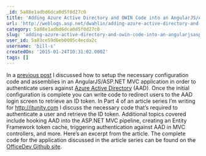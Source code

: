 ```yaml
---
_id: 5a88e1adbd6dca0d5f0d27c0
title: 'Adding Azure Active Directory and OWIN Code into an AngularJS/ASP.NET MVC Application to Handle User Authentication'
url: 'http://weblogs.asp.net/dwahlin/adding-azure-active-directory-and-owin-code-into-an-angularjs-asp-net-mvc-application-to-handle-user-authentication'
category: 5a88e1adbd6dca0d5f0d27c0
slug: 'adding-azure-active-directory-and-owin-code-into-an-angularjsasp-net-mvc-application-to-handle-user'
user_id: 5a83ce59d6eb0005c4ecda2c
username: 'bill-s'
createdOn: '2015-01-24T10:31:02.000Z'
tags: []
---
```


In a <a href="http://www.itunity.com/article/integrating-aad-services-angularjs-office-365-part-3-770" target="_blank">previous post</a> I discussed how to setup the necessary configuration code and assemblies in an AngularJS/ASP.NET MVC application in order to authenticate users against <a href="http://azure.microsoft.com/en-us/services/active-directory/" target="_blank">Azure Active Directory</a> (AAD). Once the initial configuration is complete you can write code to redirect users to the AAD login screen to retrieve an ID token. In Part 4 of an article series I’m writing for <a href="http://itunity.com/">http://itunity.com</a> I discuss the necessary code that’s required to authenticate a user and retrieve the ID token. Additional topics covered include hooking AAD into the ASP.NET MVC pipeline, creating an Entity Framework token cache, triggering authentication against AAD in MVC controllers, and more. Here’s an excerpt from the article. The complete code for the application discussed in the article series can be found on the <a href="https://github.com/OfficeDev/SP-AngularJS-ExpenseManager-Code-Sample" target="_blank">OfficeDev Github site</a>.
